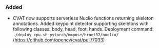 ### Added

- CVAT now supports serverless Nuclio functions returning skeleton annotations.
  Added keypoint detector supporting skeletons with following classes: body, head, foot, hands.
  Deployment command: `./deploy_cpu.sh pytorch/mmpose/hrnet32/nuclio/`
  (<https://github.com/opencv/cvat/pull/7033>)
